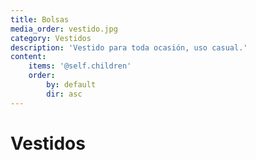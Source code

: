 ```yaml
---
title: Bolsas
media_order: vestido.jpg
category: Vestidos
description: 'Vestido para toda ocasión, uso casual.'
content:
    items: '@self.children'
    order:
        by: default
        dir: asc
---
```


# Vestidos
